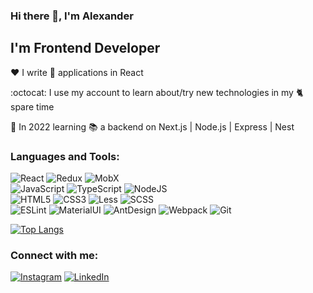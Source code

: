 ### Hi there 👋, I'm Alexander

## I'm Frontend Developer

:heart: I write 💼 applications in React 

:octocat: I use my account to learn about/try new technologies in my :cat2: spare time

:seedling: In 2022 learning :books: a backend on Next.js | Node.js | Express | Nest 

### Languages and Tools:
![React](https://img.shields.io/badge/-React-090909?style=for-the-badge&logo=react)
![Redux](https://img.shields.io/badge/-Redux-090909?style=for-the-badge&logo=redux)
![MobX](https://img.shields.io/badge/-MobX-090909?style=for-the-badge&logo=MobX)  
![JavaScript](https://img.shields.io/badge/-JavaScript-090909?style=for-the-badge&logo=JavaScript)
![TypeScript](https://img.shields.io/badge/-TypeScript-090909?style=for-the-badge&logo=TypeScript)
![NodeJS](https://img.shields.io/badge/-Node.js-090909?style=for-the-badge&logo=Node.js)   
![HTML5](https://img.shields.io/badge/-HTML5-090909?style=for-the-badge&logo=HTML5)
![CSS3](https://img.shields.io/badge/-CSS3-090909?style=for-the-badge&logo=CSS3)
![Less](https://img.shields.io/badge/-Less-090909?style=for-the-badge&logo=Less)
![SCSS](https://img.shields.io/badge/-SCSS-090909?style=for-the-badge&logo=SASS)    
![ESLint](https://img.shields.io/badge/-ESLint-090909?style=for-the-badge&logo=ESLint)
![MaterialUI](https://img.shields.io/badge/-MaterialUI-090909?style=for-the-badge&logo=MaterialUI)
![AntDesign](https://img.shields.io/badge/-AntDesign-090909?style=for-the-badge&logo=AntDesign)
![Webpack](https://img.shields.io/badge/-Webpack-090909?style=for-the-badge&logo=Webpack)
![Git](https://img.shields.io/badge/-Git-090909?style=for-the-badge&logo=Git)

[![Top Langs](https://github-readme-stats.vercel.app/api/top-langs/?username=VanSalivan&theme=dark&hide=jupyter%20notebook,php,vue,html,css,go&langs_count=8&layout=compact)](https://github.com/VanSalivan/)

### Connect with me:
[![Instagram](https://img.shields.io/badge/-instagram-090909?style=for-the-badge&logo=instagram)](https://github.com/VanSalivan)
[![LinkedIn](https://img.shields.io/badge/-linkedin-090909?style=for-the-badge&logo=linkedin)](https://github.com/VanSalivan)
